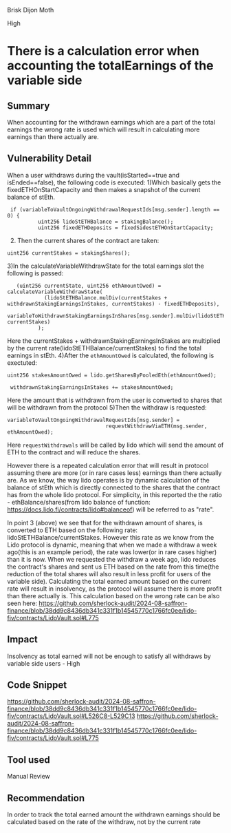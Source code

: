 Brisk Dijon Moth

High

# There is a calculation error when accounting the totalEarnings of the variable side

## Summary
When accounting for the withdrawn earnings which are a part of the total earnings the wrong rate is used which will result in calculating more earnings than there actually are.
## Vulnerability Detail
When a user withdraws during the vault(isStarted==true and isEnded==false), the following code is executed:
1)Which basically gets the fixedETHOnStartCapacity and then makes a snapshot of the current balance of stEth. 
```solidity
 if (variableToVaultOngoingWithdrawalRequestIds[msg.sender].length == 0) {
          uint256 lidoStETHBalance = stakingBalance();
          uint256 fixedETHDeposits = fixedSidestETHOnStartCapacity;
```
2) Then the current shares of the contract are taken:
```solidity
uint256 currentStakes = stakingShares();
```
3)In the calculateVariableWithdrawState for the total earnings slot the following is passed:
```solidity
   (uint256 currentState, uint256 ethAmountOwed) = calculateVariableWithdrawState(
            (lidoStETHBalance.mulDiv(currentStakes + withdrawnStakingEarningsInStakes, currentStakes) - fixedETHDeposits),
            variableToWithdrawnStakingEarningsInShares[msg.sender].mulDiv(lidoStETHBalance, currentStakes)
          );
```
Here the currentStakes + withdrawnStakingEarningsInStakes are multiplied by the current rate(lidoStETHBalance/currentStakes) to find the total earnings in stEth.
4)After the `ethAmountOwed` is calculated, the following is exectuted:
```solidity
uint256 stakesAmountOwed = lido.getSharesByPooledEth(ethAmountOwed);
```
```solidity
 withdrawnStakingEarningsInStakes += stakesAmountOwed;
```
Here the amount that is withdrawn from the user is converted to shares that will be withdrawn from the protocol 
5)Then the withdraw is requested:
```solidity
variableToVaultOngoingWithdrawalRequestIds[msg.sender] =
                                requestWithdrawViaETH(msg.sender, ethAmountOwed);
```
Here `requestWithdrawals` will be called by lido which will send the amount of ETH to the contract and will reduce the shares.

However there is a repeated calculation error that will result in protocol assuming there are more (or in rare cases less) earnings than there actually are.
As we know, the way lido operates is by dynamic calculation of the balance of stEth which is directly connected to the shares that the contract has from the whole lido protocol. For simplicity, in this reported the the ratio - ethBalance/shares(from lido balance of function: https://docs.lido.fi/contracts/lido#balanceof) will be referred to as "rate".

In point 3 (above) we see that for the withdrawn amount of shares, is converted to ETH based on the following rate: lidoStETHBalance/currentStakes.
However this rate as we know from the Lido protocol is dynamic, meaning that when we made a withdraw a week ago(this is an example period), the rate was lower(or in rare cases higher) than it is now. When we requested the withdraw a week ago, lido reduces the contract's shares and sent us ETH based on the rate from this time(the reduction of the total shares will also result in less profit for users of the variable side). Calculating the total earned amount based on the current rate will result in insolvency, as the protocol will assume there is more profit than there actually is.
This calculation based on the wrong rate can be also seen here:
https://github.com/sherlock-audit/2024-08-saffron-finance/blob/38dd9c8436db341c331f1b14545770c1766fc0ee/lido-fiv/contracts/LidoVault.sol#L775
## Impact
Insolvency as total earned will not be enough to satisfy all withdraws by variable side users - High
## Code Snippet
https://github.com/sherlock-audit/2024-08-saffron-finance/blob/38dd9c8436db341c331f1b14545770c1766fc0ee/lido-fiv/contracts/LidoVault.sol#L526C8-L529C13
https://github.com/sherlock-audit/2024-08-saffron-finance/blob/38dd9c8436db341c331f1b14545770c1766fc0ee/lido-fiv/contracts/LidoVault.sol#L775
## Tool used

Manual Review

## Recommendation
In order to track the total earned amount the withdrawn earnings should be calculated based on the rate of the withdraw, not by the current rate